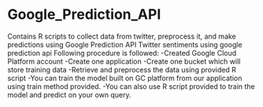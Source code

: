 # Google_Prediction_API
Contains R scripts to collect data from twitter, preprocess it, and make predictions using Google Prediction API
Twitter sentiments using google prediction api Following procedure is followed: 
-Created Google Cloud Platform account -Create one application 
-Create one bucket which will store training data 
-Retrieve and preprocess the data using provided R script 
-You can train the model built on GC platform from our application using train method provided.
-You can also use R script provided to train the model and predict on your own query.
